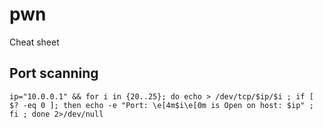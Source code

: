 # pwn
Cheat sheet
## Port scanning
```
ip="10.0.0.1" && for i in {20..25}; do echo > /dev/tcp/$ip/$i ; if [ $? -eq 0 ]; then echo -e "Port: \e[4m$i\e[0m is Open on host: $ip" ; fi ; done 2>/dev/null
```